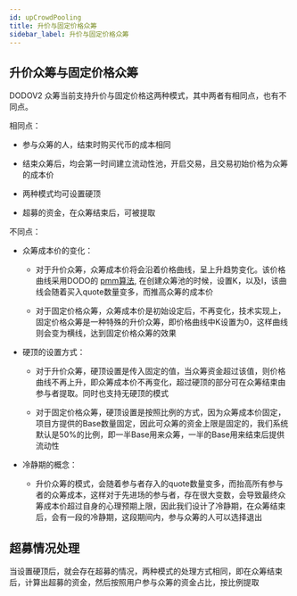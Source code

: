 ```yaml
---
id: upCrowdPooling
title: 升价与固定价格众筹
sidebar_label: 升价与固定价格众筹
---
```


## 升价众筹与固定价格众筹

DODOV2 众筹当前支持升价与固定价格这两种模式，其中两者有相同点，也有不同点。

相同点：

- 参与众筹的人，结束时购买代币的成本相同

- 结束众筹后，均会第一时间建立流动性池，开启交易，且交易初始价格为众筹的成本价

- 两种模式均可设置硬顶

- 超募的资金，在众筹结束后，可被提取

不同点：

- 众筹成本价的变化：

    - 对于升价众筹，众筹成本价将会沿着价格曲线，呈上升趋势变化。该价格曲线采用DODO的 [pmm算法](./pmm), 在创建众筹池的时候，设置K，以及I，该曲线会随着买入quote数量变多，而推高众筹的成本价

    - 对于固定价格众筹，众筹成本价是初始设定后，不再变化，技术实现上，固定价格众筹是一种特殊的升价众筹，即价格曲线中K设置为0，这样曲线则会变为横线，达到固定价格众筹的效果

- 硬顶的设置方式：

    - 对于升价众筹，硬顶设置是传入固定的值，当众筹资金超过该值，则价格曲线不再上升，即众筹成本价不再变化，超过硬顶的部分可在众筹结束由参与者提取。同时也支持无硬顶的模式

    - 对于固定价格众筹，硬顶设置是按照比例的方式，因为众筹成本价固定，项目方提供的Base数量固定，因此可众筹的资金上限是固定的，我们系统默认是50%的比例，即一半Base用来众筹，一半的Base用来结束后提供流动性

- 冷静期的概念：

    - 升价众筹的模式，会随着参与者存入的quote数量变多，而抬高所有参与者的众筹成本，这样对于先进场的参与者，存在很大变数，会导致最终众筹成本价超过自身的心理预期上限，因此我们设计了冷静期，在众筹结束后，会有一段的冷静期，这段期间内，参与众筹的人可以选择退出


## 超募情况处理

当设置硬顶后，就会存在超募的情况，两种模式的处理方式相同，即在众筹结束后，计算出超募的资金，然后按照用户参与众筹的资金占比，按比例提取

